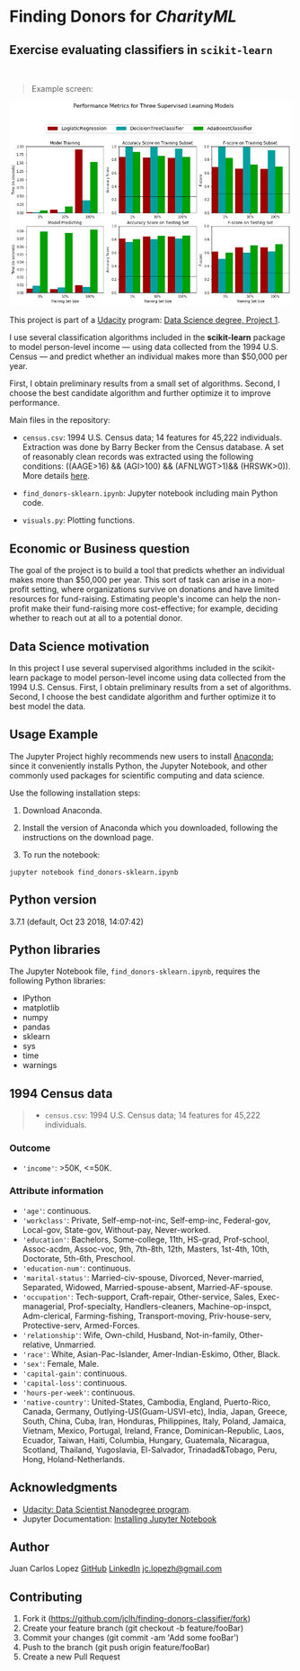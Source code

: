 # Finding Donors for *CharityML*
## Exercise evaluating classifiers in `scikit-learn`
<br />

> Example screen:

<p align="center">
  <img src="screen-example.png" width="600" alt="Example" />
</p>

This project is part of a [Udacity](https://www.udacity.com/) program: [Data Science degree, Project 1](https://github.com/udacity/DSND_Term1).

I use several classification algorithms included in the **scikit-learn** package to model person-level income — using data collected from the 1994 U.S. Census — and predict whether an individual makes more than \$50,000 per year. 

First, I obtain preliminary results from a small set of algorithms. Second, I choose the best candidate algorithm and further optimize it to improve performance.

Main files in the repository:

- `census.csv`: 1994 U.S. Census data; 14 features for 45,222 individuals. Extraction was done by Barry Becker from the Census database. A set of reasonably clean records was extracted using the following conditions: ((AAGE>16) && (AGI>100) && (AFNLWGT>1)&& (HRSWK>0)). More details [here](https://archive.ics.uci.edu/ml/datasets/Census+Income).

- `find_donors-sklearn.ipynb`: Jupyter notebook including main Python code.

- `visuals.py`: Plotting functions.


## Economic or Business question

The goal of the project is to build a tool that predicts whether an individual makes more than \$50,000 per year. This sort of task can arise in a non-profit setting, where organizations survive on donations and have limited resources for fund-raising. Estimating people's income can help the non-profit make their fund-raising more cost-effective; for example, deciding whether to reach out at all to a potential donor.


## Data Science motivation

In this project I use several supervised algorithms included in the scikit-learn package to model person-level income using data collected from the 1994 U.S. Census. First, I obtain preliminary results from a set of algorithms. Second, I choose the best candidate algorithm and further optimize it to best model the data.


## Usage Example

The Jupyter Project highly recommends new users to install [Anaconda](https://www.anaconda.com/distribution/); since it conveniently installs Python, the Jupyter Notebook, and other commonly used packages for scientific computing and data science.

Use the following installation steps:

1. Download Anaconda.

2. Install the version of Anaconda which you downloaded, following the instructions on the download page.

3. To run the notebook:

```
jupyter notebook find_donors-sklearn.ipynb
```

## Python version

3.7.1 (default, Oct 23 2018, 14:07:42) 


## Python libraries

The Jupyter Notebook file, `find_donors-sklearn.ipynb`, requires the following Python libraries:

- IPython
- matplotlib
- numpy
- pandas
- sklearn
- sys
- time
- warnings


## 1994 Census data

> - `census.csv`: 1994 U.S. Census data; 14 features for 45,222 individuals.

### Outcome

- `'income'`: >50K, <=50K. 

### Attribute information

- `'age'`: continuous.
- `'workclass'`: Private, Self-emp-not-inc, Self-emp-inc, Federal-gov, Local-gov, State-gov, Without-pay, Never-worked. 
- `'education'`: Bachelors, Some-college, 11th, HS-grad, Prof-school, Assoc-acdm, Assoc-voc, 9th, 7th-8th, 12th, Masters, 1st-4th, 10th, Doctorate, 5th-6th, Preschool. 
- `'education-num'`: continuous. 
- `'marital-status'`: Married-civ-spouse, Divorced, Never-married, Separated, Widowed, Married-spouse-absent, Married-AF-spouse. 
- `'occupation'`: Tech-support, Craft-repair, Other-service, Sales, Exec-managerial, Prof-specialty, Handlers-cleaners, Machine-op-inspct, Adm-clerical, Farming-fishing, Transport-moving, Priv-house-serv, Protective-serv, Armed-Forces. 
- `'relationship'`: Wife, Own-child, Husband, Not-in-family, Other-relative, Unmarried. 
- `'race'`: White, Asian-Pac-Islander, Amer-Indian-Eskimo, Other, Black. 
- `'sex'`: Female, Male. 
- `'capital-gain'`: continuous. 
- `'capital-loss'`: continuous. 
- `'hours-per-week'`: continuous. 
- `'native-country'`: United-States, Cambodia, England, Puerto-Rico, Canada, Germany, Outlying-US(Guam-USVI-etc), India, Japan, Greece, South, China, Cuba, Iran, Honduras, Philippines, Italy, Poland, Jamaica, Vietnam, Mexico, Portugal, Ireland, France, Dominican-Republic, Laos, Ecuador, Taiwan, Haiti, Columbia, Hungary, Guatemala, Nicaragua, Scotland, Thailand, Yugoslavia, El-Salvador, Trinadad&Tobago, Peru, Hong, Holand-Netherlands.


## Acknowledgments

- [Udacity: Data Scientist Nanodegree program](https://www.udacity.com/course/data-scientist-nanodegree--nd025).
- Jupyter Documentation: [Installing Jupyter Notebook](https://jupyter.readthedocs.io/en/latest/install.html)


## Author

Juan Carlos Lopez
[GitHub](https://github.com/jclh/)
[LinkedIn](https://www.linkedin.com/in/jclopezh/)
jc.lopezh@gmail.com


## Contributing

1. Fork it (https://github.com/jclh/finding-donors-classifier/fork)
2. Create your feature branch (git checkout -b feature/fooBar)
3. Commit your changes (git commit -am 'Add some fooBar')
4. Push to the branch (git push origin feature/fooBar)
5. Create a new Pull Request




























